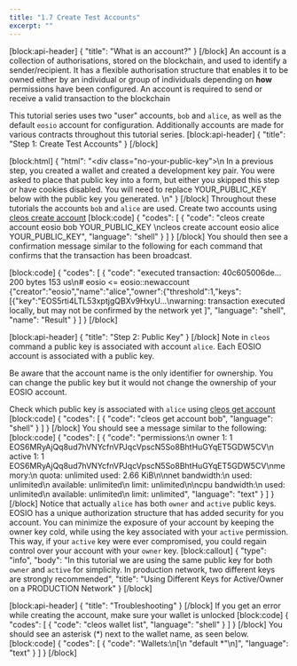 ```yaml
---
title: "1.7 Create Test Accounts"
excerpt: ""
---
```

[block:api-header]
{
  "title": "What is an account?"
}
[/block]
An account is a collection of authorisations, stored on the blockchain, and used to identify a sender/recipient. It has a flexible authorisation structure that enables it to be owned either by an individual or group of individuals depending on **how** permissions have been configured. An account is required to send or receive a valid transaction to the blockchain

This tutorial series uses two "user" accounts, `bob` and `alice`, as well as the default `eosio` account for configuration. Additionally accounts are made for various contracts throughout this tutorial series.
[block:api-header]
{
  "title": "Step 1: Create Test Accounts"
}
[/block]

[block:html]
{
  "html": "<div class=\"no-your-public-key\">\n  In a previous step, you created a wallet and created a development key pair. You were asked to place that public key into a form, but either you skipped this step or have cookies disabled. You will need to replace YOUR_PUBLIC_KEY below with the public key you generated. \n</div>"
}
[/block]
Throughout these tutorials the accounts `bob` and `alice` are used. Create two accounts using [cleos create account](https://developers.eos.io/eosio-cleos/reference#cleos-create-account)
[block:code]
{
  "codes": [
    {
      "code": "cleos create account eosio bob YOUR_PUBLIC_KEY \ncleos create account eosio alice YOUR_PUBLIC_KEY",
      "language": "shell"
    }
  ]
}
[/block]
You should then see a confirmation message similar to the following for each command that confirms that the transaction has been broadcast.

[block:code]
{
  "codes": [
    {
      "code": "executed transaction: 40c605006de...  200 bytes  153 us\n#         eosio <= eosio::newaccount            {\"creator\":\"eosio\",\"name\":\"alice\",\"owner\":{\"threshold\":1,\"keys\":[{\"key\":\"EOS5rti4LTL53xptjgQBXv9HxyU...\nwarning: transaction executed locally, but may not be confirmed by the network yet    ]",
      "language": "shell",
      "name": "Result"
    }
  ]
}
[/block]

[block:api-header]
{
  "title": "Step 2: Public Key"
}
[/block]
Note in `cleos` command a public key is associated with account `alice`. Each EOSIO account is associated with a public key.

Be aware that the account name is the only identifier for ownership. You can change the public key but it would not change the ownership of your EOSIO account.

Check which public key is associated with `alice` using [cleos get account](https://developers.eos.io/eosio-cleos/reference#cleos-get-account)
[block:code]
{
  "codes": [
    {
      "code": "cleos get account bob",
      "language": "shell"
    }
  ]
}
[/block]
You should see a message similar to the following:
[block:code]
{
  "codes": [
    {
      "code": "permissions:\n     owner     1:    1 EOS6MRyAjQq8ud7hVNYcfnVPJqcVpscN5So8BhtHuGYqET5GDW5CV\n        active     1:    1 EOS6MRyAjQq8ud7hVNYcfnVPJqcVpscN5So8BhtHuGYqET5GDW5CV\nmemory:\n     quota:       unlimited  used:      2.66 KiB\n\nnet bandwidth:\n     used:               unlimited\n     available:          unlimited\n     limit:              unlimited\n\ncpu bandwidth:\n     used:               unlimited\n     available:          unlimited\n     limit:              unlimited",
      "language": "text"
    }
  ]
}
[/block]
Notice that actually `alice` has both `owner` and `active` public keys. EOSIO has a unique authorization structure that has added security for you account. You can minimize the exposure of your account by keeping the owner key cold, while using the key associated with your `active` permission. This way, if your `active` key were ever compromised, you could regain control over your account with your `owner` key.
[block:callout]
{
  "type": "info",
  "body": "In this tutorial we are using the same public key for both `owner` and `active` for simplicity. In production network, two different keys are strongly recommended",
  "title": "Using Different Keys for Active/Owner on a PRODUCTION Network"
}
[/block]

[block:api-header]
{
  "title": "Troubleshooting"
}
[/block]
If you get an error while creating the account, make sure your wallet is unlocked
[block:code]
{
  "codes": [
    {
      "code": "cleos wallet list",
      "language": "shell"
    }
  ]
}
[/block]
You should see an asterisk (*) next to the wallet name, as seen below.
[block:code]
{
  "codes": [
    {
      "code": "Wallets:\n[\n  \"default *\"\n]",
      "language": "text"
    }
  ]
}
[/block]